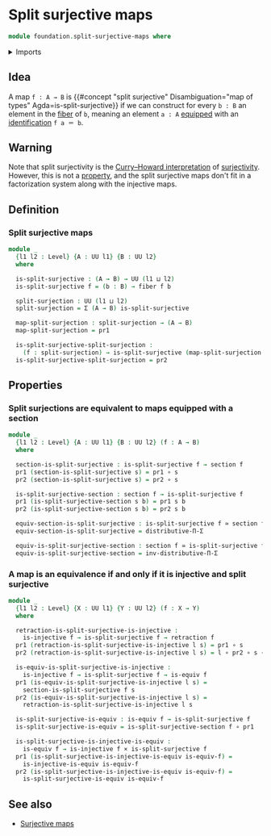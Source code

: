 # Split surjective maps

```agda
module foundation.split-surjective-maps where
```

<details><summary>Imports</summary>

```agda
open import foundation.dependent-pair-types
open import foundation.universe-levels

open import foundation-core.cartesian-product-types
open import foundation-core.equivalences
open import foundation-core.fibers-of-maps
open import foundation-core.function-types
open import foundation-core.injective-maps
open import foundation-core.retractions
open import foundation-core.sections
open import foundation-core.type-theoretic-principle-of-choice
```

</details>

## Idea

A map `f : A → B` is
{{#concept "split surjective" Disambiguation="map of types" Agda=is-split-surjective}}
if we can construct for every `b : B` an element in the
[fiber](foundation-core.fibers-of-maps.md) of `b`, meaning an element `a : A`
[equipped](foundation.structure.md) with an
[identification](foundation-core.identity-types.md) `f a ＝ b`.

## Warning

Note that split surjectivity is the
[Curry–Howard interpretation](https://en.wikipedia.org/wiki/Curry–Howard_correspondence)
of [surjectivity](foundation.surjective-maps.md). However, this is not a
[property](foundation-core.propositions.md), and the split surjective maps don't
fit in a factorization system along with the injective maps.

## Definition

### Split surjective maps

```agda
module _
  {l1 l2 : Level} {A : UU l1} {B : UU l2}
  where

  is-split-surjective : (A → B) → UU (l1 ⊔ l2)
  is-split-surjective f = (b : B) → fiber f b

  split-surjection : UU (l1 ⊔ l2)
  split-surjection = Σ (A → B) is-split-surjective

  map-split-surjection : split-surjection → (A → B)
  map-split-surjection = pr1

  is-split-surjective-split-surjection :
    (f : split-surjection) → is-split-surjective (map-split-surjection f)
  is-split-surjective-split-surjection = pr2
```

## Properties

### Split surjections are equivalent to maps equipped with a section

```agda
module _
  {l1 l2 : Level} {A : UU l1} {B : UU l2} (f : A → B)
  where

  section-is-split-surjective : is-split-surjective f → section f
  pr1 (section-is-split-surjective s) = pr1 ∘ s
  pr2 (section-is-split-surjective s) = pr2 ∘ s

  is-split-surjective-section : section f → is-split-surjective f
  pr1 (is-split-surjective-section s b) = pr1 s b
  pr2 (is-split-surjective-section s b) = pr2 s b

  equiv-section-is-split-surjective : is-split-surjective f ≃ section f
  equiv-section-is-split-surjective = distributive-Π-Σ

  equiv-is-split-surjective-section : section f ≃ is-split-surjective f
  equiv-is-split-surjective-section = inv-distributive-Π-Σ
```

### A map is an equivalence if and only if it is injective and split surjective

```agda
module _
  {l1 l2 : Level} {X : UU l1} {Y : UU l2} (f : X → Y)
  where

  retraction-is-split-surjective-is-injective :
    is-injective f → is-split-surjective f → retraction f
  pr1 (retraction-is-split-surjective-is-injective l s) = pr1 ∘ s
  pr2 (retraction-is-split-surjective-is-injective l s) = l ∘ pr2 ∘ s ∘ f

  is-equiv-is-split-surjective-is-injective :
    is-injective f → is-split-surjective f → is-equiv f
  pr1 (is-equiv-is-split-surjective-is-injective l s) =
    section-is-split-surjective f s
  pr2 (is-equiv-is-split-surjective-is-injective l s) =
    retraction-is-split-surjective-is-injective l s

  is-split-surjective-is-equiv : is-equiv f → is-split-surjective f
  is-split-surjective-is-equiv = is-split-surjective-section f ∘ pr1

  is-split-surjective-is-injective-is-equiv :
    is-equiv f → is-injective f × is-split-surjective f
  pr1 (is-split-surjective-is-injective-is-equiv is-equiv-f) =
    is-injective-is-equiv is-equiv-f
  pr2 (is-split-surjective-is-injective-is-equiv is-equiv-f) =
    is-split-surjective-is-equiv is-equiv-f
```

## See also

- [Surjective maps](foundation.surjective-maps.md)
